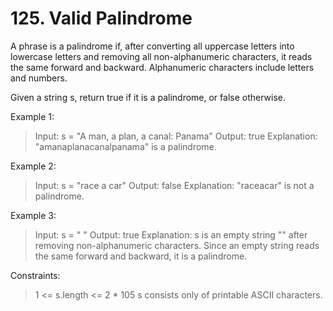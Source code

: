 # 125. Valid Palindrome

A phrase is a palindrome if, after converting all uppercase letters into lowercase letters and removing all non-alphanumeric characters, it reads the same forward and backward. Alphanumeric characters include letters and numbers.

Given a string s, return true if it is a palindrome, or false otherwise.

 

Example 1:

> Input: s = "A man, a plan, a canal: Panama"
Output: true
Explanation: "amanaplanacanalpanama" is a palindrome.

Example 2:

> Input: s = "race a car"
Output: false
Explanation: "raceacar" is not a palindrome.

Example 3:

> Input: s = " "
Output: true
Explanation: s is an empty string "" after removing non-alphanumeric characters.
Since an empty string reads the same forward and backward, it is a palindrome.
 

Constraints:

> 1 <= s.length <= 2 * 105
s consists only of printable ASCII characters.
